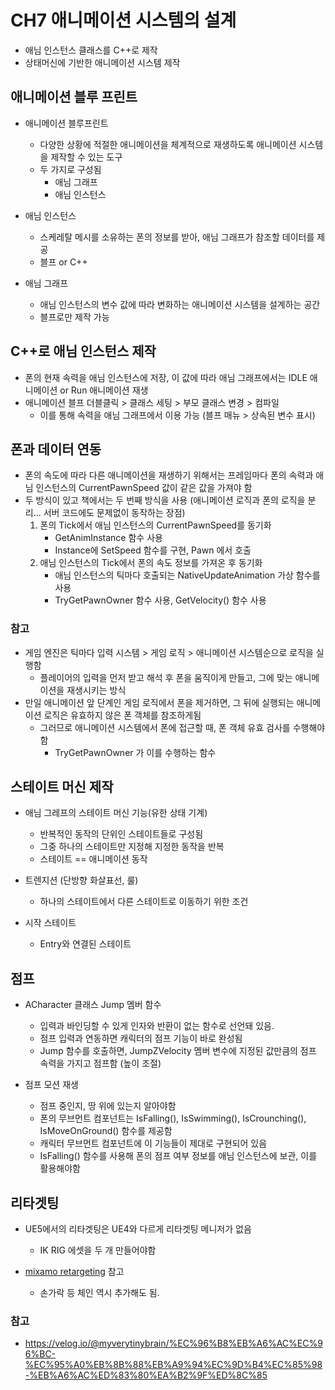 # **CH7 애니메이션 시스템의 설계**

- 애님 인스턴스 클래스를 C++로 제작
- 상태머신에 기반한 애니메이션 시스템 제작

## **애니메이션 블루 프린트**

- 애니메이션 블루프린트
  - 다양한 상황에 적절한 애니메이션을 체계적으로 재생하도록 애니메이션 시스템을 제작할 수 있는 도구
  - 두 가지로 구성됨
    - 애님 그래프
    - 애님 인스턴스
  
- 애님 인스턴스
  - 스케레탈 메시를 소유하는 폰의 정보를 받아, 애님 그래프가 참조할 데이터를 제공
  - 블프 or C++
   
- 애님 그래프
  - 애님 인스턴스의 변수 값에 따라 변화하는 애니메이션 시스템을 설계하는 공간
  - 블프로만 제작 가능

## **C++로 애님 인스턴스 제작**

- 폰의 현재 속력을 애님 인스턴스에 저장, 이 값에 따라 애님 그래프에서는 IDLE 애니메이션 or Run 애니메이션 재생
- 애니메이션 블프 더블클릭 > 클래스 세팅 > 부모 클래스 변경 > 컴파일  
  - 이를 통해 속력을 애님 그래프에서 이용 가능 (블프 매뉴 > 상속된 변수 표시)

## **폰과 데이터 연동**

- 폰의 속도에 따라 다른 애니메이션을 재생하기 위해서는 프레임마다 폰의 속력과 애님 인스턴스의 CurrentPawnSpeed 값이 같은 값을 가져야 함
- 두 방식이 있고 책에서는 두 번째 방식을 사용 (애니메이션 로직과 폰의 로직을 분리... 서버 코드에도 문제없이 동작하는 장점)
  1. 폰의 Tick에서 애님 인스턴스의 CurrentPawnSpeed를 동기화
     - GetAnimInstance 함수 사용
     - Instance에 SetSpeed 함수를 구현, Pawn 에서 호출
  2. 애님 인스턴스의 Tick에서 폰의 속도 정보를 가져온 후 동기화 
     - 애님 인스턴스의 틱마다 호출되는 NativeUpdateAnimation 가상 함수를 사용
     - TryGetPawnOwner 함수 사용, GetVelocity() 함수 사용


### **참고**

- 게임 엔진은 틱마다 입력 시스템 > 게임 로직 > 애니메이션 시스템순으로 로직을 실행함
  - 플레이어의 입력을 먼저 받고 해석 후 폰을 움직이게 만들고, 그에 맞는 애니메이션을 재생시키는 방식
- 만일 애니메이션 앞 단계인 게임 로직에서 폰을 제거하면, 그 뒤에 실행되는 애니메이션 로직은 유효하지 않은 폰 객체를 참조하게됨
  - 그러므로 애니메이션 시스템에서 폰에 접근할 때, 폰 객체 유효 검사를 수행해야함
    - TryGetPawnOwner 가 이를 수행하는 함수
  

## **스테이트 머신 제작**

- 애님 그레프의 스테이트 머신 기능(유한 상태 기계)
  - 반복적인 동작의 단위인 스테이트들로 구성됨
  - 그중 하나의 스테이트만 지정해 지정한 동작을 반복
  - 스테이트 == 애니메이션 동작


- 트렌지션 (단방향 화살표선, 룰)
  - 하나의 스테이트에서 다른 스테이트로 이동하기 위한 조건

- 시작 스테이트
  - Entry와 연결된 스테이트
  
## **점프**

- ACharacter 클래스 Jump 멤버 함수
  - 입력과 바인딩할 수 있게 인자와 반환이 없는 함수로 선언돼 있음.
  - 점프 입력과 연동하면 캐릭터의 점프 기능이 바로 완성됨
  - Jump 함수를 호출하면, JumpZVelocity 멤버 변수에 지정된 값만큼의 점프 속력을 가지고 점프함 (높이 조절)

- 점프 모션 재생
  - 점프 중인지, 땅 위에 있는지 알아야함
  - 폰의 무브먼트 컴포넌트는 IsFalling(), IsSwimming(), IsCrounching(), IsMoveOnGround() 함수를 제공함
  - 캐릭터 무브먼트 컴포넌트에 이 기능들이 제대로 구현되어 있음
  - IsFalling() 함수를 사용해 폰의 점프 여부 정보를 애님 인스턴스에 보관, 이를 활용해야함
  

## **리타겟팅**

- UE5에서의 리타겟팅은 UE4와 다르게 리타겟팅 메니저가 없음
    - IK RIG 에셋을 두 개 만들어야함

- [mixamo retargeting](./Docs/Mixamo%20Retargeting.pdf) 참고
    - 손가락 등 체인 역시 추가해도 됨.


### **참고**

- https://velog.io/@myverytinybrain/%EC%96%B8%EB%A6%AC%EC%96%BC-%EC%95%A0%EB%8B%88%EB%A9%94%EC%9D%B4%EC%85%98-%EB%A6%AC%ED%83%80%EA%B2%9F%ED%8C%85
